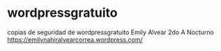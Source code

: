 # wordpressgratuito
copias de seguridad de wordpressgratuito
Emily Alvear
2do A Nocturno
https://emilynahiralvearcorrea.wordpress.com/
